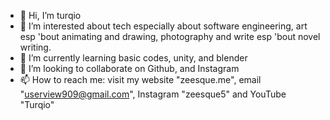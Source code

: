 - 👋 Hi, I’m turqio
- 👀 I’m interested about tech especially about software engineering, art esp 'bout animating and drawing, photography and write esp 'bout novel writing.
- 🌱 I’m currently learning basic codes, unity, and blender
- 💞️ I’m looking to collaborate on Github, and Instagram
- 📫 How to reach me: visit my website "zeesque.me", email "userview909@gmail.com", Instagram "zeesque5" and YouTube "Turqio" 

